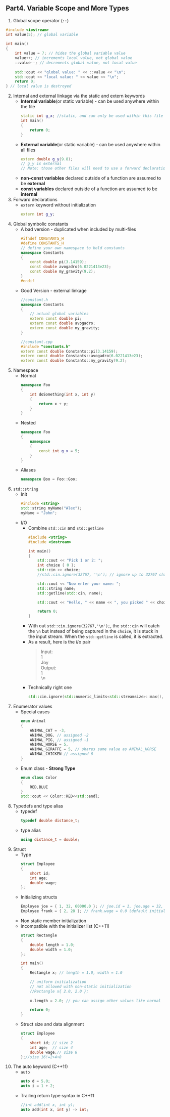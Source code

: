 ## Part4. Variable Scope and More Types
1. Global scope operator (`::`)
``` C++
#include <iostream>
int value(5); // global variable
 
int main()
{
    int value = 7; // hides the global variable value
    value++; // increments local value, not global value
    ::value--; // decrements global value, not local value
 
    std::cout << "global value: " << ::value << "\n";
    std::cout << "local value: " << value << "\n";
    return 0;
} // local value is destroyed
```
2. Internal and external linkage via the static and extern keywords
    - **Internal variable**(or static variable) -  can be used anywhere within the file
        ```C++
        static int g_x; //static, and can only be used within this file
        int main()
        {
            return 0;
        }
        ```
    - **External variable**(or static variable) -  can be used anywhere within all files
        ```C++
        extern double g_y(9.8); 
        // g_y is external
        // Note: those other files will need to use a forward declaration
        ```
    - **non-const variables** declared outside of a function are assumed to be **external**
    - **const variables** declared outside of a function are assumed to be **internal**
3. Forward declarations
    - `extern` keyword without initialization
        ```C++
        extern int g_y;
        ```
4. Global symbolic constants
   - A bad version - duplicated when included by multi-files
        ```C++
        #ifndef CONSTANTS_H
        #define CONSTANTS_H
        // define your own namespace to hold constants
        namespace Constants
        {
            const double pi(3.14159);
            const double avogadro(6.0221413e23);
            const double my_gravity(9.2);
        }
        #endif
        ```
   - Good Version - external linkage
        ```C++
        //constant.h
        namespace Constants
        {
            // actual global variables
            extern const double pi;
            extern const double avogadro;
            extern const double my_gravity; 
        }
        ```
        ```C++
        //constant.cpp
        #include "constants.h"
        extern const double Constants::pi(3.14159);
        extern const double Constants::avogadro(6.0221413e23);
        extern const double Constants::my_gravity(9.2); 
        ```
5. Namespace
   - Normal
        ```C++
        namespace Foo
        {
            int doSomething(int x, int y)
            {
                return x + y;
            }
        }
        ```
   - Nested
        ```C++
        namespace Foo
        {
            namespace
            {
                const int g_x = 5;
            }
        }
        ```
   - Aliases
        ```C++
        namespace Boo = Foo::Goo;
        ``` 
6. `std::string`
   - Init
        ```C++
        #include <string>
        std::string myName("Alex");
        myName = "John";
        ```
    - I/O
      - Combine `std::cin` and `std::getline`
        ```C++
        #include <string>
        #include <iostream>
        
        int main()
        {
            std::cout << "Pick 1 or 2: ";
            int choice { 0 };
            std::cin >> choice;
            //std::cin.ignore(32767, '\n'); // ignore up to 32767 characters until a \n is removed

            std::cout << "Now enter your name: ";
            std::string name;
            std::getline(std::cin, name);
        
            std::cout << "Hello, " << name << ", you picked " << choice << '\n';
        
            return 0;
        }
        ```
      - With out `std::cin.ignore(32767,'\n');`, the `std::cin` will catch the `\n` but instead of being captured in the `choice`, it is stuck in the input stream. When the `std::getline` is called, it is extracted.
      - As a result, here is the i/o pair
        > Input:  
        > 1  
        > Joy  
        > Output:  
        > 1  
        > `\n`
      - Technically right one
        ```C++
        std::cin.ignore(std::numeric_limits<std::streamsize>::max(), '\n'); // ignore unlimited characters until a \n is removed
        ```
7. Enumerator values
    - Special cases
        ```C++
        enum Animal
        {
            ANIMAL_CAT = -3,
            ANIMAL_DOG, // assigned -2
            ANIMAL_PIG, // assigned -1
            ANIMAL_HORSE = 5,
            ANIMAL_GIRAFFE = 5, // shares same value as ANIMAL_HORSE
            ANIMAL_CHICKEN // assigned 6
        }
    - Enum class - **Strong Type**
        ```C++
        enum class Color
        {
            RED,BLUE
        }
        std::cout << Color::RED<<std::endl;
        ```
8. Typedefs and type alias
    - typedef
        ```C++
        typedef double distance_t;
        ```
    - type alias
        ```C++
        using distance_t = double;
        ```
9. Struct
    - Type
        ```C++
        struct Employee
        {
            short id;
            int age;
            double wage;
        };
        ```
    - Initializing structs
        ```C++
        Employee joe = { 1, 32, 60000.0 }; // joe.id = 1, joe.age = 32, joe.wage = 60000.0
        Employee frank = { 2, 28 }; // frank.wage = 0.0 (default initialization)
        ```
    - Non static member initialization
    - incompatible with the initializer list (C++11)
        ```C++
        struct Rectangle
        {
            double length = 1.0;
            double width = 1.0;
        };

        int main()
        {
            Rectangle x; // length = 1.0, width = 1.0

            // uniform initialization 
            // not allowed with non-static initialization
            //Rectangle x{ 2.0, 2.0 }; 
            
            x.length = 2.0; // you can assign other values like normal

            return 0;
        }
        ```
    - Struct size and data alignment
        ```C++
        struct Employee
        {
            short id; // size 2
            int age;  // size 4
            double wage;// size 8
        };//size 16!=2+4+8
        ```
10. The auto keyword (C++11)
    - `auto`
        ```C++
        auto d = 5.0; 
        auto i = 1 + 2;
        ```
    - Trailing return type syntax in C++11
        ```C++
        //int add(int x, int y);
        auto add(int x, int y) -> int;
        ```
    

